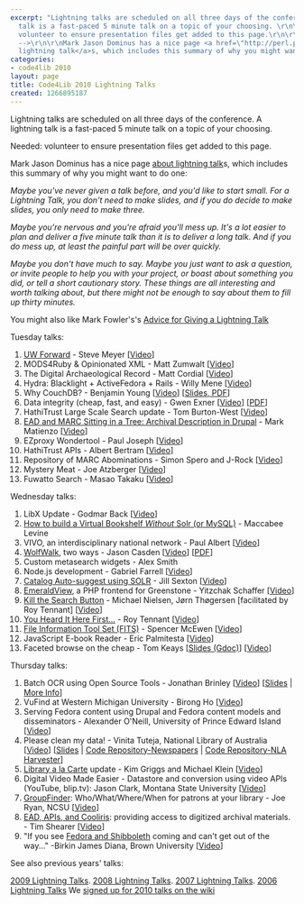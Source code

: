 ```yaml
---
excerpt: "Lightning talks are scheduled on all three days of the conference.  A lightning
  talk is a fast-paced 5 minute talk on a topic of your choosing. \r\n\r\nNeeded:
  volunteer to ensure presentation files get added to this page.\r\n\r\n<!-- BREAK
  -->\r\n\r\nMark Jason Dominus has a nice page <a href=\"http://perl.plover.com/lt/lightning-talks.html\">about
  lightning talk</a>s, which includes this summary of why you might want to do one:\r\n\r"
categories:
- code4lib 2010
layout: page
title: Code4Lib 2010 Lightning Talks
created: 1266895187
---
```

Lightning talks are scheduled on all three days of the conference.  A lightning talk is a fast-paced 5 minute talk on a topic of your choosing. 

Needed: volunteer to ensure presentation files get added to this page.

<!-- BREAK -->

Mark Jason Dominus has a nice page <a href="http://perl.plover.com/lt/lightning-talks.html">about lightning talk</a>s, which includes this summary of why you might want to do one:

<em>Maybe you've never given a talk before, and you'd like to start small. For a Lightning Talk, you don't need to make slides, and if you do decide to make slides, you only need to make three.

Maybe you're nervous and you're afraid you'll mess up. It's a lot easier to plan and deliver a five minute talk than it is to deliver a long talk. And if you do mess up, at least the painful part will be over quickly.

Maybe you don't have much to say. Maybe you just want to ask a question, or invite people to help you with your project, or boast about something you did, or tell a short cautionary story. These things are all interesting and worth talking about, but there might not be enough to say about them to fill up thirty minutes.</em>

You might also like Mark Fowler's's <a href="http://www.perl.com/pub/a/2004/07/30/lightningtalk.html">Advice for Giving a Lightning Talk</a>

Tuesday talks:
<ol>
<li><a href="http://forward.library.wisconsin.edu/">UW Forward</a> - Steve Meyer [<a href="http://www.archive.org/details/lightning1-1">Video</a>]</li>
<li>MODS4Ruby & Opinionated XML - Matt Zumwalt [<a href="http://www.archive.org/details/lightning1-2_185">Video</a>]</li>
<li>The Digital Archaeological Record - Matt Cordial [<a href="http://www.archive.org/details/lightning1-3">Video</a>]</li>
<li>Hydra: Blacklight + ActiveFedora + Rails - Willy Mene [<a href="http://www.archive.org/details/lightning1-4">Video</a>]</li>
<li>Why CouchDB? - Benjamin Young [<a href="http://www.archive.org/details/lightning1-5">Video</a>] [<a href="/files/WhyCouchDB.pdf">Slides, PDF</a>]</li>
<li>Data integrity (cheap, fast, and easy) - Gwen Exner [<a href="http://www.archive.org/details/lightning1-6">Video</a>] [<a href="/files/C4L2010_Exner.pdf">PDF</a>]</li>
<li>HathiTrust Large Scale Search update - Tom Burton-West [<a href="http://www.archive.org/details/lightning1-7">Video</a>]</li>
<li><a href="http://www.slideshare.net/anarchivist/ead-and-marc-sitting-in-a-tree-drupal">EAD and MARC Sitting in a Tree: Archival Description in Drupal</a> - Mark Matienzo [<a href="http://www.archive.org/details/lightning1-8">Video</a>]</li>
<li>EZproxy Wondertool - Paul Joseph [<a href="http://www.archive.org/details/lightning1-9">Video</a>]</li>
<li>HathiTrust APIs - Albert Bertram [<a href="http://www.archive.org/details/lightning1-10_368">Video</a>]</li>
<li>Repository of MARC Abominations - Simon Spero and J-Rock [<a href="http://www.archive.org/details/lightning1-11">Video</a>]</li>
<li>Mystery Meat - Joe Atzberger [<a href="http://www.archive.org/details/lightning1-12">Video</a>]</li>
<li>Fuwatto Search - Masao Takaku [<a href="http://www.archive.org/details/lightning1-13">Video</a>]</li>
</ol>

Wednesday talks:
<ol>
<li>LibX Update - Godmar Back [<a href="http://www.archive.org/details/lightning2-5">Video</a>]</li>
<li><a href="http://www.uwosh.edu/facstaff/levinem/projects/related-items-bookshelf">How to build a Virtual Bookshelf <em>Without</em> Solr (or MySQL)</a> - Maccabee Levine</li>
<li>VIVO, an interdisciplinary national network - Paul Albert [<a href="http://www.archive.org/details/lightning2-7">Video</a>]</li>
<li><a href="http://www.lib.ncsu.edu/dli/projects/wolfwalk/">WolfWalk</a>, two ways - Jason Casden [<a href="http://www.archive.org/details/lightning2-1_590">Video</a>] [<a href="/files/Code4lib2010_WolfWalk_lightning_talk.pdf">PDF</a>]</li>
<li>Custom metasearch widgets - Alex Smith</li>
<li>Node.js development - Gabriel Farrell [<a href="http://www.archive.org/details/lightning2-1">Video</a>]</li>
<li><a href="http://bit.ly/b64wOi">Catalog Auto-suggest using SOLR</a> - Jill Sexton [<a href="http://www.archive.org/details/lightning2-1_885">Video</a>]</li>
<li><a href="http://yitznewton.org/emeraldview">EmeraldView</a>, a PHP frontend for Greenstone - Yitzchak Schaffer [<a href="http://www.archive.org/details/lightning2-3">Video</a>]</li>
<li><a href="http://developer.statsbiblioteket.dk/kill/code4lib.html">Kill the Search Button</a> - Michael Nielsen, Jørn Thøgersen [facilitated by Roy Tennant] [<a href="http://www.archive.org/details/lightning2-4">Video</a>]</li>
<li><a href="/files/innovationlab.ppt">You Heard It Here First...</a> - Roy Tennant [<a href="http://www.archive.org/details/lightning2-9">Video</a>]</li>
<li><a href="http://fits.googlecode.com">File Information Tool Set (FITS)</a> - Spencer McEwen [<a href="http://www.archive.org/details/lightning2-10">Video</a>]</li>
<li>JavaScript E-book Reader - Eric Palmitesta [<a href="http://www.archive.org/details/lightning2-11">Video</a>]</li>
<li>Faceted browse on the cheap - Tom Keays [<a href="http://tinyurl.com/keays-c4l10-ppt">Slides (Gdoc)</a>] [<a href="http://www.archive.org/details/lightning2-12">Video</a>]</li>
</ol>

Thursday talks:
<ol>
<li id="jbrinley">Batch OCR using Open Source Tools - Jonathan Brinley [<a href="http://www.archive.org/details/LightningTalks3-1">Video</a>] [<a href="http://code4lib.org/files/jbrinley-OCR.ppt">Slides</a> | <a href="http://xplus3.net/2009/04/02/convert-hocr-to-pdf/">More Info</a>]</li>
<li>VuFind at Western Michigan University - Birong Ho [<a href="http://www.archive.org/details/LightningTalks3-2">Video</a>]</li>
<li>Serving Fedora content using Drupal and Fedora content models and disseminators - Alexander O'Neill, University of Prince Edward Island [<a href="http://www.archive.org/details/LightningTalks3-3">Video</a>]</li>
<li>Please clean my data! - Vinita Tuteja, National Library of Australia [<a href="http://www.archive.org/details/LightningTalks3-4">Video</a>] [<a href="http://code4lib.org/files/PleaseCleanMyData.pdf">Slides</a> | <a href="https://code.nla.gov.au/redmine/projects/show/ndp-beta">Code Repository-Newspapers</a> | <a href="https://code.nla.gov.au/redmine/projects/show/nlaharvester">Code Repository-NLA Harvester</a>]</li>
<li><a href="http://alacarte.library.oregonstate.edu/">Library a la Carte</a> update - Kim Griggs  and Michael Klein [<a href="http://www.archive.org/details/LightningTalks3-5">Video</a>]</li>
<li>Digital Video Made Easier - Datastore and conversion using video APIs (YouTube, blip.tv): Jason Clark, Montana State University [<a href="http://www.archive.org/details/LightningTalks3-6">Video</a>]</li>
<li><a href="http://www.lib.ncsu.edu/dli/projects/groupfinder/">GroupFinder</a>: Who/What/Where/When for patrons at your library - Joe Ryan, NCSU [<a href="http://www.archive.org/details/LightningTalks3-7">Video</a>]</li>
<li><a href="http://docs.google.com/present/edit?id=0AaAHjV7nFQ21ZGc3MzhxdzRfOTdjOW01d2pmcg&hl=en">EAD, APIs, and Cooliris</a>: providing access to digitized archival materials. - Tim Shearer [<a href="http://www.archive.org/details/LightningTalks3-8">Video</a>]</li>
<li>"If you see <a href="http://bspace.us/notes/entries/fedora-shibboleth-authentication-solution/">Fedora and Shibboleth</a> coming and can't get out of the way..." -Birkin James Diana, Brown University [<a href="http://www.archive.org/details/LightningTalks3-9">Video</a>]</li>
</ol>

See also previous years' talks:

<a href="/conference/2009/lightning">2009 Lightning Talks</a>.
<a href="/conference/2008/lightning">2008 Lightning Talks</a>.
<a href="/2007/lightningtalks"> 2007 Lightning Talks</a>.
<a href="/2006/lightning">2006 Lightning Talks</a>
We <a href="http://wiki.code4lib.org/index.php?title=2010_Lightning_Talks_Singup">signed up for 2010 talks on the wiki</a>
